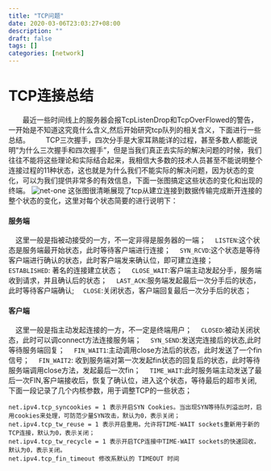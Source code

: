 ```yaml
---
title: "TCP问题"
date: 2020-03-06T23:03:27+08:00
description: ""
draft: false
tags: []
categories: [network]
---
```


# TCP连接总结
&emsp;&emsp;最近一些时间线上的服务器会报TcpListenDrop和TcpOverFlowed的警告，一开始是不知道这究竟什么含义,然后开始研究tcp队列的相关含义，下面进行一些总结。
&emsp;&emsp;TCP三次握手，四次分手是大家耳熟能详的过程，甚至多数人都能说明“为什么三次握手和四次握手”，但是当我们真正去实际的解决问题的时候，我们往往不能将这些理论和实际结合起来，我相信大多数的技术人员甚至不能说明整个连接过程的11种状态，这也就是为什么我们不能实际的解决问题，因为状态的变化，可以为我们提供非常多的有效信息，下面一张图搞定这些状态的变化和出现的终端。
![net-one](http://cdn.oyfacc.cn/tcp-3link.png)
这张图很清晰展现了tcp从建立连接到数据传输完成断开连接的整个状态的变化，这里对每个状态简要的进行说明下：

#### 服务端
&emsp;这里一般是指被动接受的一方，不一定非得是服务器的一端；
&emsp;`LISTEN`:这个状态是服务端最开始状态，此时等待客户端进行连接；
&emsp;`SYN_RCVD`:这个状态是等待客户端进行确认的状态，此时客户端发来确认位，即可建立连接；
&emsp;`ESTABLISHED`: 著名的连接建立状态；
&emsp;`CLOSE_WAIT`:客户端主动发起分手，服务端收到请求，并且确认后的状态；
&emsp;`LAST_ACK`:服务端发起最后一次分手后的状态，此时等待客户端确认;
&emsp;`CLOSE`:关闭状态，客户端回复最后一次分手后的状态；

#### 客户端
&emsp;这里一般是指主动发起连接的一方，不一定是终端用户；
&emsp;`CLOSED`:被动关闭状态，此时可以调connect方法连接服务端；
&emsp;`SYN_SEND`:发送完连接后的状态,此时等待服务端回复；
&emsp;`FIN_WAIT1`:主动调用close方法后的状态，此时发送了一个fin信号；
&emsp;`FIN_WAIT2`: 收到服务端对第一次发起fin状态的回复后的状态，此时等待服务端调用close方法，发起最后一次fin；
&emsp;`TIME_WAIT`:此时服务端主动发送了最后一次FIN,客户端接收后，恢复了确认位，进入这个状态，等待最后的超市关闭,下面一段记录了几个内核参数，用于调整TCP的一些状态；
```linux
net.ipv4.tcp_syncookies = 1 表示开启SYN Cookies。当出现SYN等待队列溢出时，启用cookies来处理，可防范少量SYN攻击，默认为0，表示关闭；
net.ipv4.tcp_tw_reuse = 1 表示开启重用。允许将TIME-WAIT sockets重新用于新的TCP连接，默认为0，表示关闭；
net.ipv4.tcp_tw_recycle = 1 表示开启TCP连接中TIME-WAIT sockets的快速回收，默认为0，表示关闭。
net.ipv4.tcp_fin_timeout 修改系默认的 TIMEOUT 时间
```



